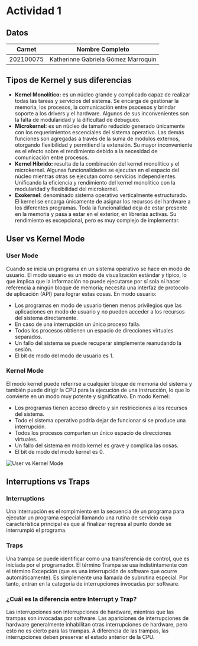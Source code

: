 # Actividad 1

## Datos

Carnet | Nombre Completo
------ | --------------- 
202100075 | Katherinne Gabriela Gómez Marroquin

## Tipos de Kernel y sus diferencias
* **Kernel Monolítico:** es un núcleo grande y complicado capaz de realizar todas las tareas y servicios del sistema. Se encarga de gestionar la memoria, los procesos, la comunicación entre psocesos y brindar soporte a los drivers y el hardware. Algunos de sus inconvenientes son la falta de modularidad y la dificultad de debugueo.
* **Microkernel:** es un núcleo de tamaño reducido generado únicamente con los requerimientos escenciales del sistema operativo. Las demás funciones son agregadas a través de la suma de módulos externos, otorgando flexibilidad y permitiend la extensión. Su mayor inconveniente es el efecto sobre el rendimiento debido a la necesidad de comunicación entre procesos.
* **Kernel Híbrido:** resulta de la combinación del kernel monolítico y el microkernel. Algunas funcionalidades se ejecutan en el espacio del núcleo mientras otras se ejecutan como servicios independientes. Unificando la eficiencia y rendimiento del kernel monolítico con la modularidad y flexibilidad del microkernel.
* **Exokernel:** denominado sistema operativo verticalmente estructurado. El kernel se encarga únicamente de asignar los recursos del hardware a los diferentes programas. Toda la funcionalidad deja de estar presente en la memoria y pasa a estar en el exterior, en librerías activas. Su rendimiento es excepcional, pero es muy complejo de implementar.
## User vs Kernel Mode
### User Mode
Cuando se inicia un programa en un sistema operativo se hace en modo de usuario. El modo usuario es un modo de visualización estándar y típico, lo que implica que la información no puede ejecutarse por sí sola ni hacer referencia a ningún bloque de memoria; necesita una interfaz de protocolo de aplicación (API) para lograr estas cosas. En modo usuario:
* Los programas en modo de usuario tienen menos privilegios que las aplicaciones en modo de usuario y no pueden acceder a los recursos del sistema directamente. 
* En caso de una interrupción un único proceso falla.
* Todos los procesos obtienen un espacio de direcciones virtuales separados.
* Un fallo del sistema se puede recuperar simplemente reanudando la sesión.
* El bit de modo del modo de usuario es 1.
### Kernel Mode
El modo kernel puede referirse a cualquier bloque de memoria del sistema y también puede dirigir la CPU para la ejecución de una instrucción, lo que lo convierte en un modo muy potente y significativo. En modo Kernel:
* Los programas tienen acceso directo y sin restricciones a los recursos del sistema.
* Todo el sistema operativo podría dejar de funcionar si se produce una interrupción.
* Todos los procesos comparten un único espacio de direcciones virtuales.
* Un fallo del sistema en modo kernel es grave y complica las cosas.
* El bit de modo del modo kernel es 0.

![User vs Kernel Mode](https://media.geeksforgeeks.org/wp-content/uploads/20220106132002/Uservskernelmode-660x371.png)
## Interruptions vs Traps
### Interruptions
Una interrupción es el rompimiento en la secuencia de un programa para ejecutar un programa especial llamando una rutina de servicio cuya característica principal es que al finalizar regresa al punto donde se interrumpió el programa.
### Traps
Una trampa se puede identificar como una transferencia de control, que es iniciada por el programador. El término Trampa se usa indistintamente con el término Excepción (que es una interrupción de software que ocurre automáticamente). Es simplemente una llamada de subrutina especial. Por tanto, entran en la categoría de interrupciones invocadas por software.
### ¿Cuál es la diferencia entre Interrupt y Trap?
Las interrupciones son interrupciones de hardware, mientras que las trampas son invocadas por software. Las apariciones de interrupciones de hardware generalmente inhabilitan otras interrupciones de hardware, pero esto no es cierto para las trampas. A diferencia de las trampas, las interrupciones deben preservar el estado anterior de la CPU.
